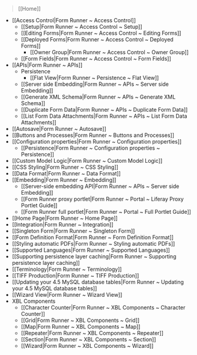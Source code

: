 > [[Home]]

- [[Access Control|Form Runner ~ Access Control]]
    - [[Setup|Form Runner ~ Access Control ~ Setup]]
    - [[Editing Forms|Form Runner ~ Access Control ~ Editing Forms]]
    - [[Deployed Forms|Form Runner ~ Access Control ~ Deployed Forms]]
        - [[Owner Group|Form Runner ~ Access Control ~ Owner Group]]
    - [[Form Fields|Form Runner ~ Access Control ~ Form Fields]]
- [[APIs|Form Runner ~ APIs]]
    - Persistence
        - [[Flat View|Form Runner ~ Persistence ~ Flat View]]
    - [[Server side Embedding|Form Runner ~ APIs ~ Server side Embedding]]
    - [[Generate XML Schema|Form Runner ~ APIs ~ Generate XML Schema]]
    - [[Duplicate Form Data|Form Runner ~ APIs ~ Duplicate Form Data]]
    - [[List Form Data Attachments|Form Runner ~ APIs ~ List Form Data Attachments]]
- [[Autosave|Form Runner ~ Autosave]]
- [[Buttons and Processes|Form Runner ~ Buttons and Processes]]
- [[Configuration properties|Form Runner ~ Configuration properties]]
    - [[Persistence|Form Runner ~ Configuration properties ~ Persistence]]
- [[Custom Model Logic|Form Runner ~ Custom Model Logic]]
- [[CSS Styling|Form Runner ~ CSS Styling]]
- [[Data Format|Form Runner ~ Data Format]]
- [[Embedding|Form Runner ~ Embedding]]
    - [[Server-side embedding API|Form Runner ~ APIs ~ Server side Embedding]]
    - [[Form Runner proxy portlet|Form Runner ~ Portal ~ Liferay Proxy Portlet Guide]]
    - [[Form Runner full portlet|Form Runner ~ Portal ~ Full Portlet Guide]]
- [[Home Page|Form Runner ~ Home Page]]
- [[Integration|Form Runner ~ Integration]]
- [[Singleton Form|Form Runner ~ Singleton Form]]
- [[Form Definition Format|Form Runner ~ Form Definition Format]]
- [[Styling automatic PDFs|Form Runner ~ Styling automatic PDFs]]
- [[Supported Languages|Form Runner ~ Supported Languages]]
- [[Supporting persistence layer caching|Form Runner ~ Supporting persistence layer caching]]
- [[Terminology|Form Runner ~ Terminology]]
- [[TIFF Production|Form Runner ~ TIFF Production]]
- [[Updating your 4.5 MySQL database tables|Form Runner ~ Updating your 4.5 MySQL database tables]]
- [[Wizard View|Form Runner ~ Wizard View]]
- XBL Components
    - [[Character Counter|Form Runner ~ XBL Components ~ Character Counter]]
    - [[Grid|Form Runner ~ XBL Components ~ Grid]]
    - [[Map|Form Runner ~ XBL Components ~ Map]]
    - [[Repeater|Form Runner ~ XBL Components ~ Repeater]]
    - [[Section|Form Runner ~ XBL Components ~ Section]]
    - [[Wizard|Form Runner ~ XBL Components ~ Wizard]]